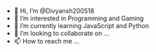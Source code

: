 - 👋 Hi, I’m @Divyansh200518
- 👀 I’m interested in Programming and Gaming
- 🌱 I’m currently learning JavaScript and Python
- 💞️ I’m looking to collaborate on ...
- 📫 How to reach me ...

<!---
Divyansh200518/Divyansh200518 is a ✨ special ✨ repository because its `README.md` (this file) appears on your GitHub profile.
You can click the Preview link to take a look at your changes.
--->
